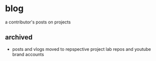 # blog
a contributor's posts on projects

## archived

- posts and vlogs moved to repspective project lab repos and youtube brand accounts